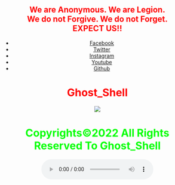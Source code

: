 <html>
    <center>
     <h2 style="color:red">
    We are Anonymous.
    We are Legion.<br>
    We do not Forgive.
    We do not Forget.<br>EXPECT US!!<br></h2>   
    <link rel="icon" type="image/x-icon" href="favicon.ico">
    <link rel="stylesheet" href="world.css">
  <link href="//netdna.bootstrapcdn.com/font-awesome/4.1.0/css/font-awesome.min.css" rel="stylesheet">
<nav class="social">
          <ul>
             <li><a href="https://www.facebook.com/">Facebook <i class="fa fa-facebook"></i></a></li>
              <li><a href="https://twitter.com/">Twitter<i class="fa fa-twitter"></i></a></li>
            <li><a href="https://www.instagram.com/">Instagram<i class="fa fa-instagram"></i></a></li>
            <li><a href="https://www.youtube.com/">Youtube<i class="fa fa-youtube"></i></a></li>
            <li><a href="https://github.com/">Github<i class="fa fa-github"></i></a></li>
              </ul>
      </nav> 
      <h1 style="color:red">Ghost_Shell</h1><img src="https://i.ibb.co/SmLz9Fr/GHOOST.png"><br>
     <h1 style="color:#00ff00">Copyrights&copy;2022 All Rights Reserved To Ghost_Shell</h1>
<body> 
<script type="module" src="https://unpkg.com/ionicons@5.5.2/dist/ionicons/ionicons.esm.js"></script>
<script nomodule src="https://unpkg.com/ionicons@5.5.2/dist/ionicons/ionicons.js"></script>
   <audio controls loop autoplay height="" width="">
<audio autoplay="true" src="Anonymous Hackers Song-We Are Anonymous.mp3"></audio>
     <script>alert("😎It is our great pleasure to have you on board!.A hearty welcome to you😎")</script>
</body>
